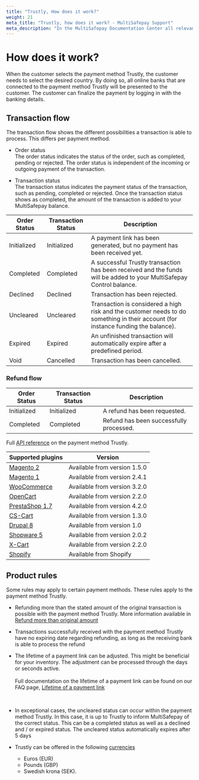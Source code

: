 ```yaml
---
title: "Trustly, How does it work?"
weight: 21
meta_title: "Trustly, how does it work? - MultiSafepay Support"
meta_description: "In the MultiSafepay Documentation Center all relevant information regarding our Plugins and API. As well as Support pages for Payment Method, Tools and General Questions. You can also find the contact details of our Support Team and Integration Team."
---
```

# How does it work?
When the customer selects the payment method Trustly, the customer needs to select the desired country.
By doing so, all online banks that are connected to the payment method Trustly will be presented to the customer.
The customer can finalize the payment by logging in with the banking details.

## Transaction flow
The transaction flow shows the different possibilities a transaction is able to process. This differs per payment method.

* Order status      
The order status indicates the status of the order, such as completed, pending or rejected. 
The order status is independent of the incoming or outgoing payment of the transaction.     

* Transaction status      
The transaction status indicates the payment status of the transaction, such as pending, completed or rejected. 
Once the transaction status shows as completed, the amount of the transaction is added to your MultiSafepay balance.

| Order Status | Transaction Status | Description                                                                                                                       |
|--------------|------------------|-----------------------------------------------------------------------------------------------------------------------------------|
| Initialized  | Initialized      | A payment link has been generated, but no payment has been received yet.                                                          |
| Completed    | Completed        | A successful Trustly transaction has been received and the funds will be added to your MultiSafepay Control balance.              |
| Declined     | Declined         | Transaction has been rejected.                                                                                                    |
| Uncleared    | Uncleared        | Transaction is considered a high risk and the customer needs to do something in their account (for instance funding the balance). |
| Expired      | Expired          | An unfinished transaction will automatically expire after a predefined period.                                                    |
| Void         | Cancelled        | Transaction has been cancelled.                                                                                                   |


### Refund flow

| Order Status   | Transaction Status  | Description                                                                             |
|----------------|-------------------|-----------------------------------------------------------------------------------------|
| Initialized    | Initialized       | A refund has been requested.                                                            |
| Completed      | Completed         | Refund has been successfully processed.                                                 |

Full [API reference](/api/#trustly) on the payment method Trustly.


| Supported plugins                                                                                                                 | Version                      |
|-----------------------------------------------------------------------------------------------------------------------------------|------------------------------|  
| [Magento 2](/integrations/magento2/)                                                                                                   | Available from version 1.5.0 |  
| [Magento 1](/integrations/magento1/)                                                                                                   | Available from version 2.4.1 |
| [WooCommerce](/integrations/woocommerce/)                                                                                              | Available from version 3.2.0 |
| [OpenCart](/integrations/opencart/)                                                                                                    | Available from version 2.2.0 |
| [PrestaShop 1.7](/integrations/prestashop-1-7/)                                                                                        | Available from version 4.2.0 |
| [CS-Cart](/integrations/cs-cart/)                                                                                                      | Available from version 1.3.0 |
| [Drupal 8](/integrations/drupal8/)                                                                                                     | Available from version 1.0   |
| [Shopware 5](https://store.shopware.com/en/mltis39871819230f/multisafepay-online-payments-free-plugin-with-20-payment-methods.html) | Available from version 2.0.2 |
| [X-Cart](/integrations/x-cart/)                                                                                                        | Available from version 2.2.0 |
| [Shopify](/integrations/shopify/)                                                                                                      | Available from Shopify       |



## Product rules
Some rules may apply to certain payment methods. These rules apply to the payment method Trustly.

* Refunding more than the stated amount of the original transaction is possible with the payment method Trustly. More information available in [Refund more than original amount](/faq/finance/refund-more-than-original-amount/)

* Transactions successfully received with the payment method Trustly have no expiring date regarding refunding, as long as the receiving bank is able to process the refund

* The lifetime of a payment link can be adjusted. This might be beneficial for your inventory. The adjustment can be processed through the days or seconds active. <br>    
Full documentation on the lifetime of a payment link can be found on our FAQ page, [Lifetime of a payment link](/faq/api/lifetime-of-a-payment-link/)
<br>

* In exceptional cases, the uncleared status can occur within the payment method Trustly. 
In this case, it is up to Trustly to inform MultiSafepay of the correct status. This can be a completed status as well as a declined and / or expired status.
The uncleared status automatically expires after 5 days

* Trustly can be offered in the following  [currencies](/faq/general/which-currencies-are-supported-by-multisafepay/)     
  * Euros (EUR)       
  * Pounds (GBP)       
  * Swedish krona (SEK).
